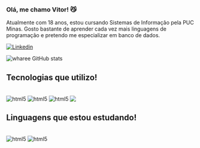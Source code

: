 ### Olá, me chamo Vitor! 😼
Atualmente com 18 anos, estou cursando Sistemas de Informação pela PUC Minas. Gosto bastante de aprender cada vez mais linguagens de programação e pretendo me especializar em banco de dados.

[![Linkedin](https://img.shields.io/badge/LinkedIn-0077B5?style=for-the-badge&logo=linkedin&logoColor=white)](https://www.linkedin.com/in/vitor-coelho-560349243/)

![wharee GitHub stats](https://github-readme-stats.vercel.app/api?username=wharee&show_icons=true&theme=dark)



## Tecnologias que utilizo!

<div style = "display: inline_block"><br/>
    <img align ="center" alt="html5" src="https://img.shields.io/badge/HTML5-E34F26?style=for-the-badge&logo=html5&logoColor=white">
<img align ="center" alt="html5" src="https://img.shields.io/badge/CSS3-1572B6?style=for-the-badge&logo=css3&logoColor=white">
<img align ="center" alt="html5" src="https://img.shields.io/badge/Python-14354C?style=for-the-badge&logo=python&logoColor=white">
<img align ="center" src="https://img.shields.io/badge/C%23-239120?style=for-the-badge&logo=c-sharp&logoColor=white">


</div>


## Linguagens que estou estudando! 
<div style = "display: inline_block"><br/>
    <img align ="center" alt="html5" src="https://img.shields.io/badge/Microsoft_SQL_Server-CC2927?style=for-the-badge&logo=microsoft-sql-server&logoColor=white">
<img align ="center" alt="html5" src="https://img.shields.io/badge/JavaScript-323330?style=for-the-badge&logo=javascript&logoColor=F7DF1E">



</div>
